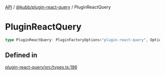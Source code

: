 [API](../../../packages.md) / [@kubb/plugin-react-query](../index.md) / PluginReactQuery

# PluginReactQuery

```ts
type PluginReactQuery: PluginFactoryOptions<"plugin-react-query", Options, ResolvedOptions, never, ResolvePathOptions>;
```

## Defined in

[plugin-react-query/src/types.ts:186](https://github.com/kubb-project/kubb/blob/ff80665146ae086e044807d0072fda660e72e1fd/packages/plugin-react-query/src/types.ts#L186)
